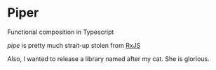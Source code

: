 # Piper

Functional composition in Typescript

_pipe_ is pretty much strait-up stolen from [RxJS](https://github.com/ReactiveX/rxjs/blob/f8a9d6e52f6ab151d08da0e7424f64f70763c830/src/internal/util/pipe.ts)

Also, I wanted to release a library named after my cat. She is glorious.
